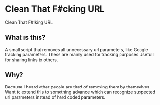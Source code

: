 # Clean That F#cking URL
Clean That F#!king URL

## What is this?
A small script that removes all unnecessary url parameters, like Google tracking parameters.
These are mainly used for tracking purposes
Usefull for sharing links to others.

## Why?
Because I heard other people are tired of removing them by themselves.
Want to extend this to something advance which can recognize suspected url parameters instead of hard coded parameters.
